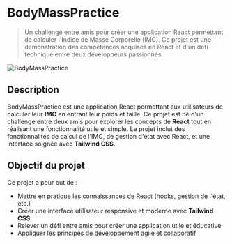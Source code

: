 # BodyMassPractice

> Un challenge entre amis pour créer une application React permettant de calculer l'Indice de Masse Corporelle (IMC). Ce projet est une démonstration des compétences acquises en React et d'un défi technique entre deux développeurs passionnés.

![BodyMassPractice](./assets/screenshot.png)

## Description

BodyMassPractice est une application React permettant aux utilisateurs de calculer leur **IMC** en entrant leur poids et taille. Ce projet est né d'un challenge entre deux amis pour explorer les concepts de **React** tout en réalisant une fonctionnalité utile et simple. Le projet inclut des fonctionnalités de calcul de l'IMC, de gestion d'état avec React, et une interface soignée avec **Tailwind CSS**.

## Objectif du projet

Ce projet a pour but de :

- Mettre en pratique les connaissances de React (hooks, gestion de l'état, etc.)
- Créer une interface utilisateur responsive et moderne avec **Tailwind CSS**
- Relever un défi entre amis pour créer une application utile et éducative
- Appliquer les principes de développement agile et collaboratif
